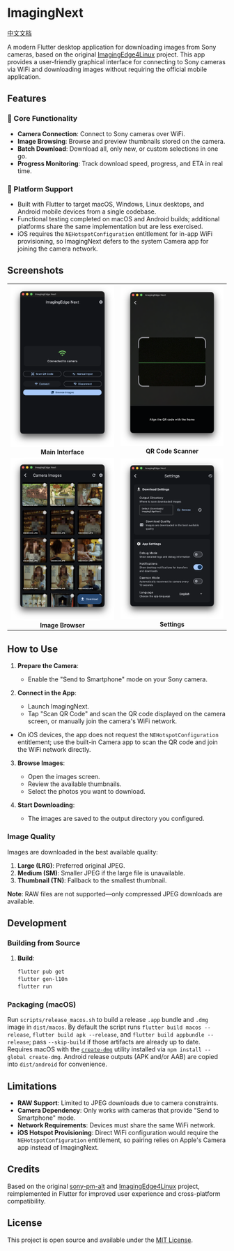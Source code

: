# ImagingNext

[中文文档](README.zh.md)

A modern Flutter desktop application for downloading images from Sony cameras, based on the original [ImagingEdge4Linux](https://github.com/schorschii/ImagingEdge4Linux) project. This app provides a user-friendly graphical interface for connecting to Sony cameras via WiFi and downloading images without requiring the official mobile application.

## Features

### 🎯 Core Functionality
- **Camera Connection**: Connect to Sony cameras over WiFi.
- **Image Browsing**: Browse and preview thumbnails stored on the camera.
- **Batch Download**: Download all, only new, or custom selections in one go.
- **Progress Monitoring**: Track download speed, progress, and ETA in real time.

### 🧩 Platform Support
- Built with Flutter to target macOS, Windows, Linux desktops, and Android mobile devices from a single codebase.
- Functional testing completed on macOS and Android builds; additional platforms share the same implementation but are less exercised.
- iOS requires the `NEHotspotConfiguration` entitlement for in-app WiFi provisioning, so ImagingNext defers to the system Camera app for joining the camera network.

## Screenshots

<div align="center">
  <table>
    <tr>
      <td align="center">
        <img src=".github/screenshots/CleanShot 2025-10-03 at 03.12.34@2x.png" width="400" alt="Main Interface"/>
        <br/>
        <b>Main Interface</b>
      </td>
      <td align="center">
        <img src=".github/screenshots/CleanShot 2025-10-03 at 03.11.56@2x.png" width="400" alt="QR Code Scanner"/>
        <br/>
        <b>QR Code Scanner</b>
      </td>
    </tr>
    <tr>
      <td align="center">
        <img src=".github/screenshots/CleanShot 2025-10-03 at 03.13.15@2x.png" width="400" alt="Image Browser"/>
        <br/>
        <b>Image Browser</b>
      </td>
      <td align="center">
        <img src=".github/screenshots/CleanShot 2025-10-03 at 03.11.27@2x.png" width="400" alt="Settings"/>
        <br/>
        <b>Settings</b>
      </td>
    </tr>
  </table>
</div>

## How to Use

1. **Prepare the Camera**:
   - Enable the "Send to Smartphone" mode on your Sony camera.

2. **Connect in the App**:
   - Launch ImagingNext.
   - Tap "Scan QR Code" and scan the QR code displayed on the camera screen, or manually join the camera's WiFi network.
  - On iOS devices, the app does not request the `NEHotspotConfiguration` entitlement; use the built-in Camera app to scan the QR code and join the WiFi network directly.

3. **Browse Images**:
   - Open the images screen.
   - Review the available thumbnails.
   - Select the photos you want to download.

4. **Start Downloading**:
   - The images are saved to the output directory you configured.

### Image Quality
Images are downloaded in the best available quality:
1. **Large (LRG)**: Preferred original JPEG.
2. **Medium (SM)**: Smaller JPEG if the large file is unavailable.
3. **Thumbnail (TN)**: Fallback to the smallest thumbnail.

**Note**: RAW files are not supported—only compressed JPEG downloads are available.

## Development

### Building from Source

1. **Build**:
   ```bash
   flutter pub get
   flutter gen-l10n
   flutter run
   ```

### Packaging (macOS)

Run `scripts/release_macos.sh` to build a release `.app` bundle and `.dmg` image in `dist/macos`. By default the script runs `flutter build macos --release`, `flutter build apk --release`, and `flutter build appbundle --release`; pass `--skip-build` if those artifacts are already up to date. Requires macOS with the [`create-dmg`](https://github.com/create-dmg/create-dmg) utility installed via `npm install --global create-dmg`. Android release outputs (APK and/or AAB) are copied into `dist/android` for convenience.

## Limitations

- **RAW Support**: Limited to JPEG downloads due to camera constraints.
- **Camera Dependency**: Only works with cameras that provide "Send to Smartphone" mode.
- **Network Requirements**: Devices must share the same WiFi network.
- **iOS Hotspot Provisioning**: Direct WiFi configuration would require the `NEHotspotConfiguration` entitlement, so pairing relies on Apple's Camera app instead of ImagingNext.

## Credits

Based on the original [sony-pm-alt](https://github.com/falk0069/sony-pm-alt) and [ImagingEdge4Linux](https://github.com/schorschii/ImagingEdge4Linux) project, reimplemented in Flutter for improved user experience and cross-platform compatibility.

## License

This project is open source and available under the [MIT License](LICENSE).
